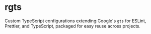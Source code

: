 # rgts
Custom TypeScript configurations extending Google's `gts` for ESLint, Prettier, and TypeScript, packaged for easy reuse across projects.
